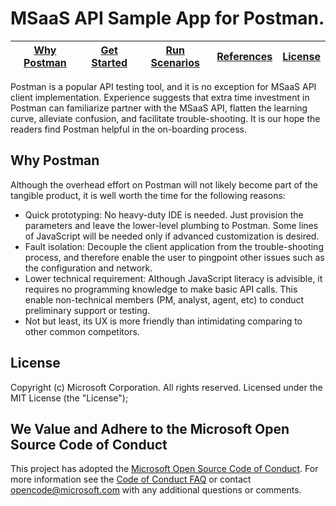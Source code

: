 # MSaaS API Sample App for Postman.

| [Why Postman](#why-postman) | [Get Started](https://github.com/MsaasAPI/API/wiki/Get-started-with-Postman-to-Access-MSaaS-API) | [Run Scenarios](https://github.com/MsaasAPI/API/wiki/Run-Postman-Scenarios) | [References](https://github.com/MsaasAPI/API/wiki/References) | [License](https://github.com/MsaasAPI/API/blob/master/Postman/LICENSE)
| --- | --- | --- | --- | --- |

Postman is a popular API testing tool, and it is no exception for MSaaS API client implementation. Experience suggests that extra time investment in Postman can familiarize partner with the MSaaS API, flatten the learning curve, alleviate confusion, and facilitate trouble-shooting. It is our hope the readers find Postman helpful in the on-boarding process. 

## Why Postman
Although the overhead effort on Postman will not likely become part of the tangible product, it is well worth the time for the following reasons:
+ Quick prototyping: No heavy-duty IDE is needed. Just provision the parameters and leave the lower-level plumbing to Postman. Some lines of JavaScript will be needed only if advanced customization is desired.
+ Fault isolation: Decouple the client application from the trouble-shooting process, and therefore enable the user to pingpoint other issues such as the configuration and network.
+ Lower technical requirement: Although JavaScript literacy is advisible, it requires no programming knowledge to make basic API calls. This enable non-technical members (PM, analyst, agent, etc) to conduct preliminary support or testing.
+ Not but least, its UX is more friendly than intimidating comparing to other common competitors.

## License
Copyright (c) Microsoft Corporation.  All rights reserved. Licensed under the MIT License (the "License");

## We Value and Adhere to the Microsoft Open Source Code of Conduct
This project has adopted the [Microsoft Open Source Code of Conduct](https://opensource.microsoft.com/codeofconduct/). For more information see the [Code of Conduct FAQ](https://opensource.microsoft.com/codeofconduct/faq/) or contact [opencode@microsoft.com](mailto:opencode@microsoft.com) with any additional questions or comments.
